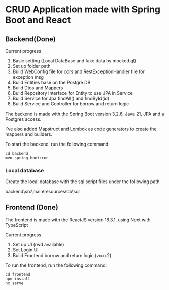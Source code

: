 # CRUD Application made with Spring Boot and React

## Backend(Done)

Current progress

1. Basic setting (Local DataBase and fake data by mocked.ql)
2. Set up folder path
3. Build WebConfig file for cors and RestExceptionHandler file for exception msg
4. Build Entities base on the Postgre DB
5. Build Dtos and Mappers
6. Build Repository Interface for Entity to use JPA in Service
7. Build Service for Jpa findAll() and findById(id)
8. Build Service and Controller for borrow and return logic

The backend is made with the Spring Boot version 3.2.6, Java 21, JPA and a Postgres access.

I've also added Mapstruct and Lombok as code generators to create the mappers and builders.

To start the backend, run the following command:

```
cd backend
mvn spring-boot:run
```

### Local database

Create the local database with the sql script files under the following path

backend\src\main\resources\db\sql

## Frontend (Done)

The frontend is made with the ReactJS version 18.3.1, using Next with TypeScript

Current progress

1. Set up UI (rwd available)
2. Set Login UI
3. Build Frontend borrow and return logic (vo.o.2)

To run the frontend, run the following command:

```
cd frontend
npm install
nx serve
```
